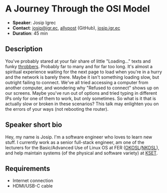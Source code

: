 # A Journey Through the OSI Model

- __Speaker__: Josip Igrec
- __Contact__: josip@igr.ec, [allypost](https://github.com/allypost) (GitHub), [josip.igr.ec](https://josip.igr.ec)
- __Duration__: 45 min

## Description
You've probably stared at your fair share of little "Loading..." texts and funky [throbbers](https://en.wikipedia.org/wiki/Throbber). Probably far to many and for far too long. It's almost a spiritual experience waiting for the next page to load when you're in a hurry and the network is barely there. Maybe it isn't something loading slow, but outright failing to connect. We've all tried accessing a computer from another computer, and wondering why "Refused to connect" shows up on our screens. Maybe you've run out of options and tried typing in different IPs only for one of them to work, but only sometimes.
So what is it that is actually slow or broken in these scenarios? This talk may enlighten you on the errors of your ways (not rebooting the router).

## Speaker short bio

Hey, my name is Josip. I'm a software engineer who loves to learn new stuff.
I currently work as a senior full-stack engineer, am one of the lecturers for the Basic/Advanced Use of Linux OS at FER ([OKOSL](https://www.fer.unizg.hr/predmet/okosl)/[NKOSL](https://www.fer.unizg.hr/predmet/nkosl)), and help maintain systems (of the physical and software variety) at [KSET](https://www.kset.org).

## Requirements
- Internet connection
- HDMI/USB-C cable
